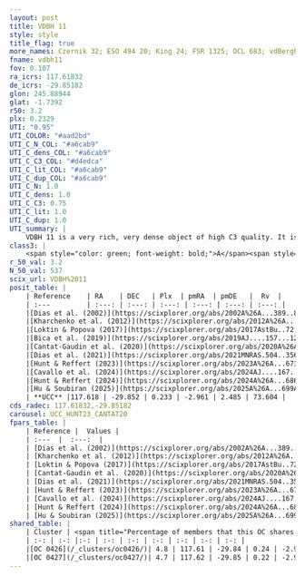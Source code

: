 ```yaml
---
layout: post
title: VDBH 11
style: style
title_flag: true
more_names: Czernik 32; ESO 494 20; King 24; FSR 1325; OCL 683; vdBergh-Hagen 11; MWSC 1357
fname: vdbh11
fov: 0.107
ra_icrs: 117.61832
de_icrs: -29.85182
glon: 245.88944
glat: -1.7392
r50: 3.2
plx: 0.2329
UTI: "0.95"
UTI_COLOR: "#aad2bd"
UTI_C_N_COL: "#a6cab9"
UTI_C_dens_COL: "#a6cab9"
UTI_C_C3_COL: "#d4edca"
UTI_C_lit_COL: "#a6cab9"
UTI_C_dup_COL: "#a6cab9"
UTI_C_N: 1.0
UTI_C_dens: 1.0
UTI_C_C3: 0.75
UTI_C_lit: 1.0
UTI_C_dup: 1.0
UTI_summary: |
    VDBH 11 is a very rich, very dense object of high C3 quality. It is very well-studied in the literature. This object shares a very small percentage of members with 2 later reported entries.
class3: |
    <span style="color: green; font-weight: bold;">A</span><span style="color: #FFC300; font-weight: bold;">B</span>
r_50_val: 3.2
N_50_val: 537
scix_url: VDBH%2011
posit_table: |
    | Reference    | RA    | DEC   | Plx  | pmRA  | pmDE   |  Rv  |
    | :---         | :---: | :---: | :---: | :---: | :---: | :---: |
    |[Dias et al. (2002)](https://scixplorer.org/abs/2002A%26A...389..871D) | 117.625 | -29.846 | -- | -2.18 | 2.64 | -- |
    |[Kharchenko et al. (2012)](https://scixplorer.org/abs/2012A%26A...543A.156K) | 117.626 | -29.845 | -- | -0.34 | 3.19 | -- |
    |[Loktin & Popova (2017)](https://scixplorer.org/abs/2017AstBu..72..257L) | 117.63 | -29.846 | -- | 0.175 | 3.148 | -- |
    |[Bica et al. (2019)](https://scixplorer.org/abs/2019AJ....157...12B) | 117.631 | -29.836 | -- | -- | -- | -- |
    |[Cantat-Gaudin et al. (2020)](https://scixplorer.org/abs/2020A%26A...640A...1C) | 117.62 | -29.853 | 0.196 | -2.962 | 2.48 | -- |
    |[Dias et al. (2021)](https://scixplorer.org/abs/2021MNRAS.504..356D) | 117.619 | -29.855 | 0.194 | -2.962 | 2.475 | -- |
    |[Hunt & Reffert (2023)](https://scixplorer.org/abs/2023A%26A...673A.114H) | 117.617 | -29.853 | 0.233 | -2.957 | 2.484 | 72.982 |
    |[Cavallo et al. (2024)](https://scixplorer.org/abs/2024AJ....167...12C) | 117.619 | -29.855 | 0.232 | -- | -- | -- |
    |[Hunt & Reffert (2024)](https://scixplorer.org/abs/2024A%26A...686A..42H) | 117.617 | -29.853 | 0.233 | -2.957 | 2.484 | 72.982 |
    |[Hu & Soubiran (2025)](https://scixplorer.org/abs/2025A%26A...699A.246H) | 117.619 | -29.855 | -- | -- | -- | -- |
    | **UCC** |117.618 | -29.852 | 0.233 | -2.961 | 2.485 | 73.604 | 
cds_radec: 117.61832,-29.85182
carousel: UCC_HUNT23_CANTAT20
fpars_table: |
    | Reference |  Values |
    | :---  |  :---:  |
    | [Dias et al. (2002)](https://scixplorer.org/abs/2002A%26A...389..871D) | `E(B-V)=0.85, Dist=4100.0, Age=9.0, [Fe/H]=-0.38` |
    | [Kharchenko et al. (2012)](https://scixplorer.org/abs/2012A%26A...543A.156K) | `e_bv=0.833, distance=3858, log_age=9.0, metallicity=-0.4` |
    | [Loktin & Popova (2017)](https://scixplorer.org/abs/2017AstBu..72..257L) | `E(B-V)=0.729, Dmod=13.297, logt=9.0` |
    | [Cantat-Gaudin et al. (2020)](https://scixplorer.org/abs/2020A%26A...640A...1C) | `AVNN=2.17, DMNN=13.08, AgeNN=9.05` |
    | [Dias et al. (2021)](https://scixplorer.org/abs/2021MNRAS.504..356D) | `Av=2.655, Dist=3669, logage=9.132, [Fe/H]=-0.096` |
    | [Hunt & Reffert (2023)](https://scixplorer.org/abs/2023A%26A...673A.114H) | `AV50=2.677, diffAV50=1.607, MOD50=12.844, logAge50=8.856` |
    | [Cavallo et al. (2024)](https://scixplorer.org/abs/2024AJ....167...12C) | `AV50=2.9, dMod50=12.78, logAge50=8.97, [Fe/H]50=-0.03` |
    | [Hunt & Reffert (2024)](https://scixplorer.org/abs/2024A%26A...686A..42H) | `MassJ=4420.38` |
    | [Hu & Soubiran (2025)](https://scixplorer.org/abs/2025A%26A...699A.246H) | `MA22=-0.15, MA23f=-0.32, MA23g=-0.26, MZ23=-0.21, MK24=-0.27, MF24=-0.27` |
shared_table: |
    | Cluster | <span title="Percentage of members that this OC shares with the ones listed">%</span>   | RA   | DEC   | Plx   | pmRA  | pmDE  | Rv | UTI |
    | :-: | :-: |:-: | :-: | :-: | :-: | :-: | :-: | :-: |
    |[OC 0426](/_clusters/oc0426/)| 4.8 | 117.61 | -29.84 | 0.24 | -2.96 | 2.5 | 74.14 |0.0 |
    |[OC 0427](/_clusters/oc0427/)| 4.7 | 117.62 | -29.85 | 0.22 | -2.98 | 2.47 | 74.14 |0.0 |
---
```

